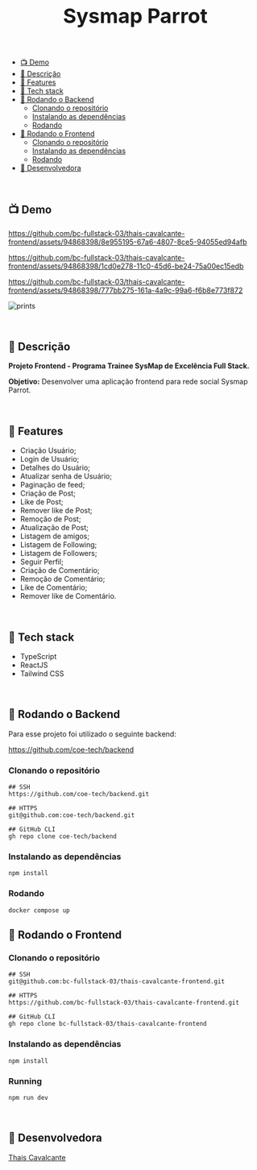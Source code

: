 <p align="center">
 <h1 align="center" style="font-size:40px">Sysmap Parrot</h2>
</p>


<br />

- [📺 Demo](#-demo)
- [🧾 Descrição](#-descrição)
- [📖 Features](#-features)
- [🔧 Tech stack](#-tech-stack)
- [🚀 Rodando o Backend](#-rodando-o-backend)
  - [Clonando o repositório](#clonando-repositorio)
  - [Instalando as dependências](#instalando-as-dependencias)
  - [Rodando](#rodando)
- [🚀 Rodando o Frontend](#-rodando-o-frontend)
  - [Clonando o repositório](#clonando-repositorio)
  - [Instalando as dependências](#instalando-as-dependencias)
  - [Rodando](#rodando)
- [👤 Desenvolvedora](#-desenvolvedora)

<br />

<a name="demo"></a>
## 📺 Demo



https://github.com/bc-fullstack-03/thais-cavalcante-frontend/assets/94868398/8e955195-67a6-4807-8ce5-94055ed94afb


https://github.com/bc-fullstack-03/thais-cavalcante-frontend/assets/94868398/1cd0e278-11c0-45d6-be24-75a00ec15edb



https://github.com/bc-fullstack-03/thais-cavalcante-frontend/assets/94868398/777bb275-161a-4a9c-99a6-f6b8e773f872




![prints](https://github.com/bc-fullstack-03/thais-cavalcante-frontend/assets/94868398/ba2c2feb-eef7-44b1-8719-172a76c8e39b)


<br />

<a name="descrição"></a>
## 🧾 Descrição

**Projeto Frontend - Programa Trainee SysMap de Excelência Full Stack.**

**Objetivo:** Desenvolver uma aplicação frontend para rede social Sysmap Parrot.

<br />

<a name="features"></a>
## 📖 Features

- Criação Usuário;
- Login de Usuário;
- Detalhes do Usuário;
- Atualizar senha de Usuário;
- Paginação de feed;
- Criação de Post;
- Like de Post;
- Remover like de Post;
- Remoção de Post;
- Atualização de Post;
- Listagem de amigos;
- Listagem de Following;
- Listagem de Followers;
- Seguir Perfil;
- Criação de Comentário;
- Remoção de Comentário;
- Like de Comentário;
- Remover like de Comentário.


<br />

<a name="tech-stack"></a>
## 🔧 Tech stack

- TypeScript
- ReactJS
- Tailwind CSS

<br />

<a name="rodando-o-backend"></a>
## 🚀 Rodando o Backend

Para esse projeto foi utilizado o seguinte backend:

https://github.com/coe-tech/backend

### Clonando o repositório

```
## SSH
https://github.com/coe-tech/backend.git

## HTTPS
git@github.com:coe-tech/backend.git

## GitHub CLI
gh repo clone coe-tech/backend
```

### Instalando as dependências

```
npm install
```
<a name="rodando"></a>
### Rodando

```
docker compose up 
```
<a name="rodando-o-backend"></a>
## 🚀 Rodando o Frontend

### Clonando o repositório

```
## SSH
git@github.com:bc-fullstack-03/thais-cavalcante-frontend.git

## HTTPS
https://github.com/bc-fullstack-03/thais-cavalcante-frontend.git

## GitHub CLI
gh repo clone bc-fullstack-03/thais-cavalcante-frontend
```

### Instalando as dependências

```
npm install
```
<a name="rodando"></a>
### Running

```
npm run dev
```

<br />

<a name="desenvolvedora"></a>
## 👤 Desenvolvedora

[Thais Cavalcante](https://www.linkedin.com/in/thaispcavalcante/)
